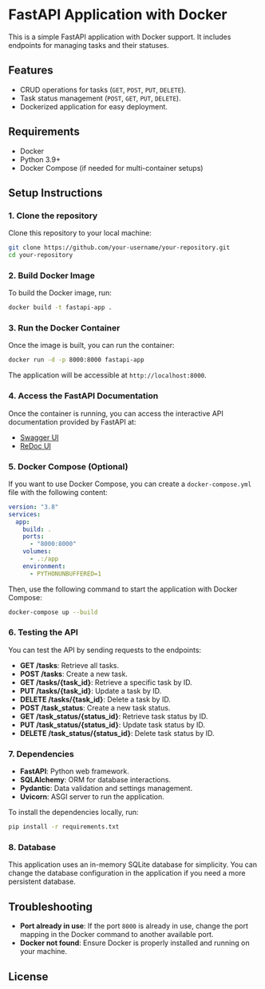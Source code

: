 
# FastAPI Application with Docker

This is a simple FastAPI application with Docker support. It includes endpoints for managing tasks and their statuses.

## Features

- CRUD operations for tasks (`GET`, `POST`, `PUT`, `DELETE`).
- Task status management (`POST`, `GET`, `PUT`, `DELETE`).
- Dockerized application for easy deployment.

## Requirements

- Docker
- Python 3.9+
- Docker Compose (if needed for multi-container setups)

## Setup Instructions

### 1. Clone the repository
Clone this repository to your local machine:

```bash
git clone https://github.com/your-username/your-repository.git
cd your-repository
```

### 2. Build Docker Image

To build the Docker image, run:

```bash
docker build -t fastapi-app .
```

### 3. Run the Docker Container

Once the image is built, you can run the container:

```bash
docker run -d -p 8000:8000 fastapi-app
```

The application will be accessible at `http://localhost:8000`.

### 4. Access the FastAPI Documentation

Once the container is running, you can access the interactive API documentation provided by FastAPI at:

- [Swagger UI](http://localhost:8000/docs)
- [ReDoc UI](http://localhost:8000/redoc)

### 5. Docker Compose (Optional)

If you want to use Docker Compose, you can create a `docker-compose.yml` file with the following content:

```yaml
version: "3.8"
services:
  app:
    build: .
    ports:
      - "8000:8000"
    volumes:
      - .:/app
    environment:
      - PYTHONUNBUFFERED=1
```

Then, use the following command to start the application with Docker Compose:

```bash
docker-compose up --build
```

### 6. Testing the API

You can test the API by sending requests to the endpoints:

- **GET /tasks**: Retrieve all tasks.
- **POST /tasks**: Create a new task.
- **GET /tasks/{task_id}**: Retrieve a specific task by ID.
- **PUT /tasks/{task_id}**: Update a task by ID.
- **DELETE /tasks/{task_id}**: Delete a task by ID.
- **POST /task_status**: Create a new task status.
- **GET /task_status/{status_id}**: Retrieve task status by ID.
- **PUT /task_status/{status_id}**: Update task status by ID.
- **DELETE /task_status/{status_id}**: Delete task status by ID.

### 7. Dependencies

- **FastAPI**: Python web framework.
- **SQLAlchemy**: ORM for database interactions.
- **Pydantic**: Data validation and settings management.
- **Uvicorn**: ASGI server to run the application.

To install the dependencies locally, run:

```bash
pip install -r requirements.txt
```

### 8. Database

This application uses an in-memory SQLite database for simplicity. You can change the database configuration in the application if you need a more persistent database.

## Troubleshooting

- **Port already in use**: If the port `8000` is already in use, change the port mapping in the Docker command to another available port.
- **Docker not found**: Ensure Docker is properly installed and running on your machine.

## License

